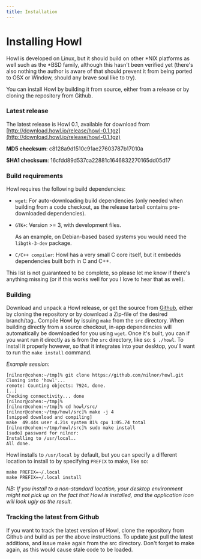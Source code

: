 ```yaml
---
title: Installation
---
```


# Installing Howl

Howl is developed on Linux, but it should build on other \*NIX platforms as well
such as the \*BSD family, although this hasn't been verified yet (there's also
nothing the author is aware of that should prevent it from being ported to OSX
or Window, should any brave soul like to try).

You can install Howl by building it from source, either from a release or by
cloning the repository from Github.

### Latest release

The latest release is Howl 0.1, available for download from
[http://download.howl.io/release/howl-0.1.tgz](http://download.howl.io/release/howl-0.1.tgz)

__MD5 checksum__: c8128a9d1510c91ae27603787b17010a

__SHA1 checksum__: 16cfdd89d537ca22881c1646832270165dd05d17

### Build requirements

Howl requires the following build dependencies:

- `wget`: For auto-downloading build dependencies (only needed when building
from a code checkout, as the release tarball contains pre-downloaded
dependencies).

- `GTK+`: Version >= 3, with development files.

  As an example, on Debian-based based systems you would need the `libgtk-3-dev` package.

- `C/C++ compiler`: Howl has a very small C core itself, but it embedds dependencies built both
  in C and C++.

This list is not guaranteed to be complete, so please let me know if there's anything missing
(or if this works well for you I love to hear that as well).

### Building

Download and unpack a Howl release, or get the source from
[Github](https://github.com/nilnor/howl), either by cloning the repository or by
download a Zip-file of the desired branch/tag.. Compile Howl by issuing `make`
from the `src` directory. When building directly from a source checkout, in-app
dependencies will automatically be downloaded for you using `wget`. Once it's
built, you can if you want run it directly as is from the `src` directory, like
so: `$ ./howl`. To install it properly however, so that it integrates into your
desktop, you'll want to run the `make install` command.

*Example session:*

```
[nilnor@cohen:~/tmp]% git clone https://github.com/nilnor/howl.git
Cloning into 'howl'...
remote: Counting objects: 7924, done.
[..]
Checking connectivity... done
[nilnor@cohen:~/tmp]%
[nilnor@cohen:~/tmp]% cd howl/src/
[nilnor@cohen:~/tmp/howl/src]% make -j 4
[snipped download and compiling]
make  49.44s user 4.21s system 81% cpu 1:05.74 total
[nilnor@cohen:~/tmp/howl/src]% sudo make install
[sudo] password for nilnor:
Installing to /usr/local..
All done.
```

Howl installs to `/usr/local` by default, but you can specify a different location to install to
by specifying `PREFIX` to make, like so:

```shell
make PREFIX=~/.local
make PREFIX=~/.local install
```

*NB: If you install to a non-standard location, your desktop environment might
not pick up on the fact that Howl is installed, and the application icon will
look ugly as the result.*

### Tracking the latest from Github

If you want to track the latest version of Howl, clone the repository from
Github and build as per the above instructions. To update just pull the latest
additions, and issue make again from the src directory. Don't forget to make
again, as this would cause stale code to be loaded.
